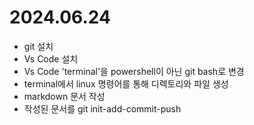 # 2024.06.24
- git 설치
- Vs Code 설치
- Vs Code 'terminal'을 powershell이 아닌 git bash로 변경
- terminal에서 linux 명령어를 통해 디렉토리와 파일 생성
- markdown 문서 작성
- 작성된 문서를 git init-add-commit-push

